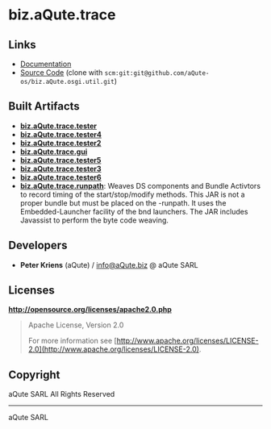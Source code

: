 # biz.aQute.trace

## Links

* [Documentation](https://aQute.biz)
* [Source Code](https://github.com/aQute-os/biz.aQute.osgi.util) (clone with `scm:git:git@github.com/aQute-os/biz.aQute.osgi.util.git`)

## Built Artifacts

* [**biz.aQute.trace.tester**](readme.tester.md)
* [**biz.aQute.trace.tester4**](readme.tester4.md)
* [**biz.aQute.trace.tester2**](readme.tester2.md)
* [**biz.aQute.trace.gui**](readme.gui.md)
* [**biz.aQute.trace.tester5**](readme.tester5.md)
* [**biz.aQute.trace.tester3**](readme.tester3.md)
* [**biz.aQute.trace.tester6**](readme.tester6.md)
* [**biz.aQute.trace.runpath**](readme.runpath.md): Weaves DS components and Bundle Activtors to record timing of the start/stop/modify methods. This JAR is not a proper bundle but must be placed on the -runpath. It uses the Embedded-Launcher facility of the bnd launchers. The JAR includes Javassist to perform the byte code weaving.

## Developers

* **Peter Kriens** (aQute) / [info@aQute.biz](mailto:info@aQute.biz) @ aQute SARL

## Licenses

**http://opensource.org/licenses/apache2.0.php**
  > Apache License, Version 2.0
  >
  > For more information see [http://www.apache.org/licenses/LICENSE-2.0](http://www.apache.org/licenses/LICENSE-2.0).

## Copyright

aQute SARL All Rights Reserved

---
aQute SARL